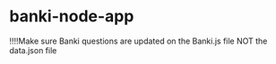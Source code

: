 # banki-node-app
!!!!Make sure Banki questions are updated on the Banki.js file NOT the data.json file
